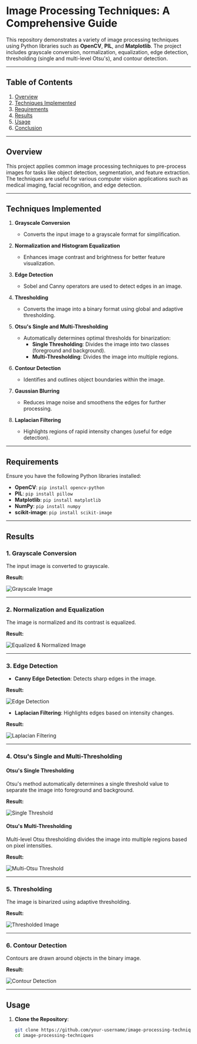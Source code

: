 # Image Processing Techniques: A Comprehensive Guide

This repository demonstrates a variety of image processing techniques using Python libraries such as **OpenCV**, **PIL**, and **Matplotlib**. The project includes grayscale conversion, normalization, equalization, edge detection, thresholding (single and multi-level Otsu's), and contour detection.

---

## Table of Contents

1. [Overview](#overview)
2. [Techniques Implemented](#techniques-implemented)
3. [Requirements](#requirements)
4. [Results](#results)
5. [Usage](#usage)
6. [Conclusion](#conclusion)

---

## Overview

This project applies common image processing techniques to pre-process images for tasks like object detection, segmentation, and feature extraction. The techniques are useful for various computer vision applications such as medical imaging, facial recognition, and edge detection.

---

## Techniques Implemented

1. **Grayscale Conversion**
   - Converts the input image to a grayscale format for simplification.

2. **Normalization and Histogram Equalization**
   - Enhances image contrast and brightness for better feature visualization.

3. **Edge Detection**
   - Sobel and Canny operators are used to detect edges in an image.

4. **Thresholding**
   - Converts the image into a binary format using global and adaptive thresholding.

5. **Otsu's Single and Multi-Thresholding**
   - Automatically determines optimal thresholds for binarization:
     - **Single Thresholding**: Divides the image into two classes (foreground and background).
     - **Multi-Thresholding**: Divides the image into multiple regions.

6. **Contour Detection**
   - Identifies and outlines object boundaries within the image.

7. **Gaussian Blurring**
   - Reduces image noise and smoothens the edges for further processing.

8. **Laplacian Filtering**
   - Highlights regions of rapid intensity changes (useful for edge detection).

---

## Requirements

Ensure you have the following Python libraries installed:

- **OpenCV**: `pip install opencv-python`
- **PIL**: `pip install pillow`
- **Matplotlib**: `pip install matplotlib`
- **NumPy**: `pip install numpy`
- **scikit-image**: `pip install scikit-image`

---

## Results

### 1. Grayscale Conversion
The input image is converted to grayscale.

**Result:**

![Grayscale Image](images/garyscale.png)

---

### 2. Normalization and Equalization
The image is normalized and its contrast is equalized.

**Result:**

![Equalized & Normalized Image](images/equalized_normalized.png)

---

### 3. Edge Detection
- **Canny Edge Detection**:
  Detects sharp edges in the image.

**Result:**

![Edge Detection](images/edge.png)

- **Laplacian Filtering**:
  Highlights edges based on intensity changes.

**Result:**

![Laplacian Filtering](images/laplacian.png)

---

### 4. Otsu's Single and Multi-Thresholding

#### **Otsu's Single Thresholding**
Otsu's method automatically determines a single threshold value to separate the image into foreground and background.

**Result:**

![Single Threshold](images/Single_Threshold.png)

#### **Otsu's Multi-Thresholding**
Multi-level Otsu thresholding divides the image into multiple regions based on pixel intensities.

**Result:**

![Multi-Otsu Threshold](images/Lina_multithreshold.png)

---

### 5. Thresholding
The image is binarized using adaptive thresholding.

**Result:**

![Thresholded Image](images/threshold.png)

---

### 6. Contour Detection
Contours are drawn around objects in the binary image.

**Result:**

![Contour Detection](images/contour_image.png)

---

## Usage

1. **Clone the Repository**:

   ```bash
   git clone https://github.com/your-username/image-processing-techniques.git
   cd image-processing-techniques
